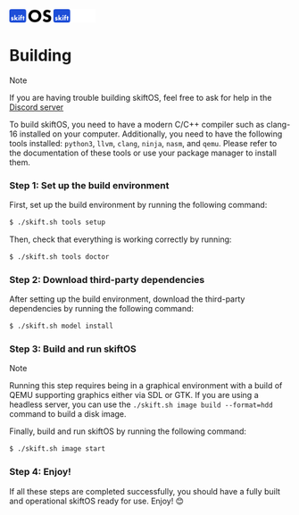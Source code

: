 <img src="logo-light.svg#gh-light-mode-only" height="24" />
<img src="logo-dark.svg#gh-dark-mode-only" height="24" />

# Building

> [!NOTE]
> If you are having trouble building skiftOS, feel free to ask for help in the [Discord server](https://discord.com/invite/gamGsfg)

To build skiftOS, you need to have a modern C/C++ compiler such as clang-16 installed on your computer. Additionally, you need to have the following tools installed: `python3`, `llvm`, `clang`, `ninja`, `nasm`, and `qemu`. Please refer to the documentation of these tools or use your package manager to install them.

### Step 1: Set up the build environment

First, set up the build environment by running the following command:

```sh
$ ./skift.sh tools setup
```

Then, check that everything is working correctly by running:

```sh
$ ./skift.sh tools doctor
```

### Step 2: Download third-party dependencies

After setting up the build environment, download the third-party dependencies by running the following command:

```sh
$ ./skift.sh model install
```

### Step 3: Build and run skiftOS

> [!NOTE]
> Running this step requires being in a graphical environment with a build of QEMU supporting graphics either via SDL or GTK. If you are using a headless server, you can use the `./skift.sh image build --format=hdd` command to build a disk image.

Finally, build and run skiftOS by running the following command:

```sh
$ ./skift.sh image start
```

### Step 4: Enjoy!

If all these steps are completed successfully, you should have a fully built and operational skiftOS ready for use. Enjoy! 😊
